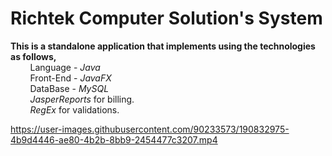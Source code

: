 # Richtek Computer Solution's System
**This is a standalone application that implements using the technologies as follows,**<br>
&nbsp;   &nbsp;   &nbsp;   &nbsp; Language - *Java* <br>
&nbsp;   &nbsp;   &nbsp;   &nbsp; Front-End - *JavaFX* <br>
&nbsp;   &nbsp;   &nbsp;   &nbsp; DataBase - *MySQL*<br>
&nbsp;   &nbsp;   &nbsp;   &nbsp; *JasperReports* for billing.<br>
&nbsp;   &nbsp;   &nbsp;   &nbsp; *RegEx* for validations.

https://user-images.githubusercontent.com/90233573/190832975-4b9d4446-ae80-4b2b-8bb9-2454477c3207.mp4

